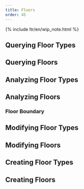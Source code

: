 ```yaml
---
title: Floors
order: 45
---
```


{% include ltr/en/wip_note.html %}

## Querying Floor Types

## Querying Floors

## Analyzing Floor Types

## Analyzing Floors

### Floor Boundary


## Modifying Floor Types

## Modifying Floors

## Creating Floor Types

## Creating Floors

<!-- not possible to create floors with multiple boundaries -->
<!-- https://discourse.mcneel.com/t/floor-byoutline-with-internal-opening/96744/2 -->